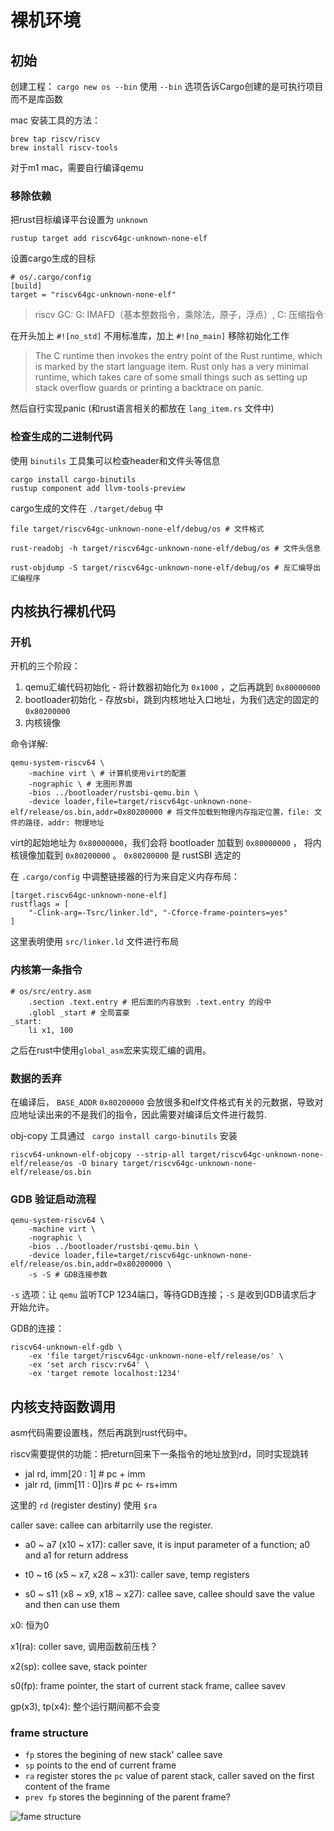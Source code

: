 # 裸机环境

## 初始

创建工程： `cargo new os --bin` 使用 `--bin` 选项告诉Cargo创建的是可执行项目而不是库函数

mac 安装工具的方法：

```shell
brew tap riscv/riscv
brew install riscv-tools
```

对于m1 mac，需要自行编译qemu

### 移除依赖

把rust目标编译平台设置为 `unknown`

```shell
rustup target add riscv64gc-unknown-none-elf
```

设置cargo生成的目标

```t
# os/.cargo/config
[build]
target = "riscv64gc-unknown-none-elf"
```

> riscv GC: G: IMAFD（基本整数指令，乘除法，原子，浮点）, C: 压缩指令

在开头加上 `#![no_std]` 不用标准库，加上 `#![no_main]` 移除初始化工作

> The C runtime then invokes the entry point of the Rust runtime, which is marked by the start language item. Rust only has a very minimal runtime, which takes care of some small things such as setting up stack overflow guards or printing a backtrace on panic.

然后自行实现panic (和rust语言相关的都放在 `lang_item.rs` 文件中)

### 检查生成的二进制代码

使用 `binutils` 工具集可以检查header和文件头等信息

```shell
cargo install cargo-binutils
rustup component add llvm-tools-preview
```

cargo生成的文件在 `./target/debug` 中

```shell
file target/riscv64gc-unknown-none-elf/debug/os # 文件格式

rust-readobj -h target/riscv64gc-unknown-none-elf/debug/os # 文件头信息

rust-objdump -S target/riscv64gc-unknown-none-elf/debug/os # 反汇编导出汇编程序
```

## 内核执行裸机代码

### 开机

开机的三个阶段：

1. qemu汇编代码初始化 - 将计数器初始化为 `0x1000` ，之后再跳到 `0x80000000`
2. bootloader初始化 - 存放sbi，跳到内核地址入口地址，为我们选定的固定的 `0x80200000`
3. 内核镜像

命令详解:

```shell
qemu-system-riscv64 \
    -machine virt \ # 计算机使用virt的配置
    -nographic \ # 无图形界面
    -bios ../bootloader/rustsbi-qemu.bin \
    -device loader,file=target/riscv64gc-unknown-none-elf/release/os.bin,addr=0x80200000 # 将文件加载到物理内存指定位置，file: 文件的路径，addr: 物理地址

```

virt的起始地址为 `0x80000000`，我们会将 bootloader 加载到 `0x80000000` ， 将内核镜像加载到 `0x80200000` 。 `0x80200000` 是 rustSBI 选定的

在 `.cargo/config` 中调整链接器的行为来自定义内存布局：

```t
[target.riscv64gc-unknown-none-elf]
rustflags = [
    "-Clink-arg=-Tsrc/linker.ld", "-Cforce-frame-pointers=yes"
]
```

这里表明使用 `src/linker.ld` 文件进行布局

### 内核第一条指令

```assembly
# os/src/entry.asm
    .section .text.entry # 把后面的内容放到 .text.entry 的段中
    .globl _start # 全局富豪
_start:
    li x1, 100 
```

之后在rust中使用`global_asm`宏来实现汇编的调用。

### 数据的丢弃

在编译后， `BASE_ADDR` `0x80200000` 会放很多和elf文件格式有关的元数据，导致对应地址读出来的不是我们的指令，因此需要对编译后文件进行裁剪.

obj-copy 工具通过 ` cargo install cargo-binutils` 安装

```shell
riscv64-unknown-elf-objcopy --strip-all target/riscv64gc-unknown-none-elf/release/os -O binary target/riscv64gc-unknown-none-elf/release/os.bin
```

### GDB 验证启动流程

```shell
qemu-system-riscv64 \
    -machine virt \
    -nographic \
    -bios ../bootloader/rustsbi-qemu.bin \
    -device loader,file=target/riscv64gc-unknown-none-elf/release/os.bin,addr=0x80200000 \
    -s -S # GDB连接参数
```

`-s` 选项：让 `qemu` 监听TCP 1234端口，等待GDB连接；`-S` 是收到GDB请求后才开始允许。

GDB的连接：

```shell
riscv64-unknown-elf-gdb \
    -ex 'file target/riscv64gc-unknown-none-elf/release/os' \
    -ex 'set arch riscv:rv64' \
    -ex 'target remote localhost:1234'
```

## 内核支持函数调用

asm代码需要设置栈，然后再跳到rust代码中。

riscv需要提供的功能：把return回来下一条指令的地址放到rd，同时实现跳转

- jal rd, imm[20 : 1] # pc + imm
- jalr rd, (imm[11 : 0])rs # pc <- rs+imm

这里的 `rd` (register destiny) 使用 `$ra`

caller save: callee can arbitarrily use the register.

- a0 ~ a7 (x10 ~ x17): caller save, it is input parameter of a function; a0 and a1 for return address

- t0 ~ t6 (x5 ~ x7, x28 ~ x31): caller save, temp registers

- s0 ~ s11 (x8 ~ x9, x18 ~ x27): callee save, callee should save the value and then can use them

x0: 恒为0

x1(ra): coller save, 调用函数前压栈？

x2(sp): collee save, stack pointer

s0(fp): frame pointer, the start of current stack frame, callee savev

gp(x3), tp(x4): 整个运行期间都不会变

### frame structure

- `fp` stores the begining of new stack' callee save
- `sp` points to the end of current frame
- `ra` register stores the `pc` value of parent stack, caller saved on the first content of the frame
- `prev fp` stores the beginning of the parent frame?

![fame structure](https://rcore-os.cn/rCore-Tutorial-Book-v3/_images/StackFrame.png)